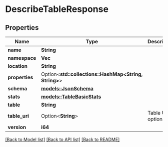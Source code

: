# DescribeTableResponse

## Properties

Name | Type | Description | Notes
------------ | ------------- | ------------- | -------------
**name** | **String** |  | 
**namespace** | **Vec<String>** |  | 
**location** | **String** |  | 
**properties** | Option<**std::collections::HashMap<String, String>**> |  | [optional]
**schema** | [**models::JsonSchema**](JsonSchema.md) |  | 
**stats** | [**models::TableBasicStats**](TableBasicStats.md) |  | 
**table** | **String** |  | 
**table_uri** | Option<**String**> | Table URI, optional | [optional]
**version** | **i64** |  | 

[[Back to Model list]](../README.md#documentation-for-models) [[Back to API list]](../README.md#documentation-for-api-endpoints) [[Back to README]](../README.md)


